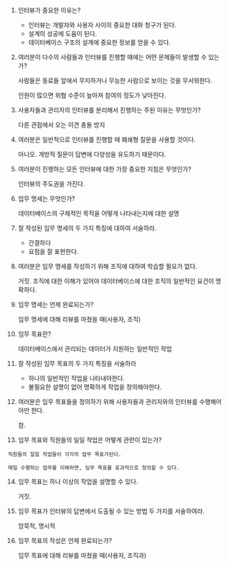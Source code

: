 1. 인터뷰가 중요한 이유는?
    - 인터뷰는 개발자와 사용자 사이의 중요한 대화 창구가 된다.
    - 설계의 성공에 도움이 된다.
    - 데이터베이스 구조의 설계에 중요한 정보를 얻을 수 있다.
2. 여러분이 다수의 사람들과 인터뷰를 진행할 때에는 어떤 문제들이 발생할 수 있는가?
    
    사람들은 동료들 앞에서 무지하거나 무능한 사람으로 보이는 것을 무서워한다.
    
    인원이 많으면 위협 수준이 높아져 참여의 정도가 낮아진다.
    
3. 사용자들과 관리자의 인터뷰를 분리해서 진행하는 주된 이유는 무엇인가?
    
    다른 관점에서 오는 이견 충돌 방지
    
4. 여러분은 일반적으로 인터뷰를 진행할 때 폐쇄형 질문을 사용할 것이다.
    
    아니오. 개방적 질문이 답변에 다양성을 유도하기 때문이다.
    
5. 여러분이 진행하는 모든 인터뷰에 대한 가장 중요한 지침은 무엇인가?
    
    인터뷰의 주도권을 가진다. 
    
6. 업무 명세는 무엇인가?
    
    데이터베이스의 구체적인 목적을 어떻게 나타내는지에 대한 설명
    
7. 잘 작성된 임무 명세의 두 가지 특징에 대하여 서술하라.
    - 간결하다
    - 요점을 잘 표현한다.
8. 여러분은 임무 명세를 작성하기 위해 조직에 대하여 학습할 필요가 없다.
    
    거짓. 조직에 대한 이해가 있어야 데이터베이스에 대한 조직의 일반적인 요건이 명확하다.
    
9. 임무 명세는 언제 완료되는가?
    
    임무 명세에 대해 리뷰를 마쳤을 때(사용자, 조직)
    
10. 임무 목표란?
    
    데이터베이스에서 관리되는 데이터가 지원하는 일반적인 작업
    
11. 잘 작성된 임무 목표의 두 가지 특징을 서술하라
    - 하나의 일반적인 작업을 나타내야한다.
    - 불필요한 설명이 없어 명확하게 작업을 정의해야한다.

12. 여러분은 임무 목표들을 정의하기 위해 사용자들과 관리자와의 인터뷰를 수행해어야만 한다.
    
    참. 
    
13.  임무 목표와 직원들의 일일 작업은 어떻게 관련이 있는가?
    
    직원들의 일일 작업들이 각각의 업무 목표가된다.
    
    매일 수행하는 업무를 이해하면, 임무 목표를 효과적으로 정의할 수 있다.
    
14. 임무 목표는 하나 이상의 작업을 설명할 수 있다.
    
    거짓.
    
15. 임무 목표가 인터뷰의 답변에서 도출될 수 있는 방법 두 가지를 서술하여라.
    
    암묵적, 명시적
    
16. 임무 목표의 작성은 언제 완료되는가?
    
    임무 목표에 대해 리뷰를 마쳤을 때(사용자, 조직과)
